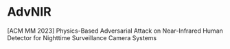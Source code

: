# AdvNIR
[ACM MM 2023] Physics-Based Adversarial Attack on Near-Infrared Human Detector for Nighttime Surveillance Camera Systems
